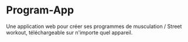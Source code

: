 # Program-App
Une application web pour créer ses programmes de musculation / Street workout, téléchargeable sur n'importe quel appareil.
